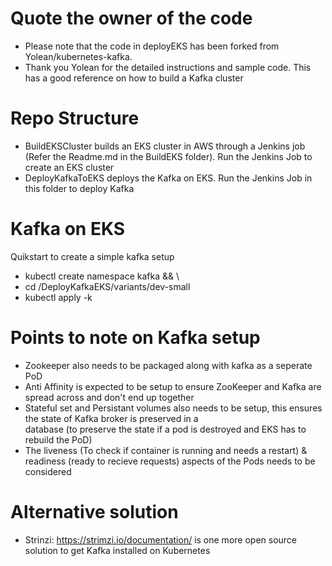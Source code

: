# Quote the owner of the code
- Please note that the code in deployEKS has been forked from Yolean/kubernetes-kafka.
- Thank you Yolean for the detailed instructions and sample code. This has a good reference on how to build a Kafka cluster 

# Repo Structure
- BuildEKSCluster builds an EKS cluster in AWS through a Jenkins job (Refer the Readme.md in the BuildEKS folder). Run the Jenkins Job to create an EKS cluster
- DeployKafkaToEKS deploys the Kafka on EKS. Run the Jenkins Job in this folder to deploy Kafka


# Kafka on EKS
Quikstart to create a simple kafka setup 
- kubectl create namespace kafka && \
- cd /DeployKafkaEKS/variants/dev-small
- kubectl apply -k 

# Points to note on Kafka setup
- Zookeeper also needs to be packaged along with kafka as a seperate PoD 
- Anti Affinity is expected to be setup to ensure ZooKeeper and Kafka are spread across and don't end up together
- Stateful set and Persistant volumes also needs to be setup, this ensures the state of Kafka broker is preserved in a  
database (to preserve the state if a pod is destroyed and EKS has to rebuild the PoD)
- The liveness (To check if container is running and needs a restart) & readiness (ready to recieve requests) aspects of the Pods needs to be considered

# Alternative solution
- Strinzi: https://strimzi.io/documentation/ is one more open source solution to get Kafka installed on Kubernetes 
